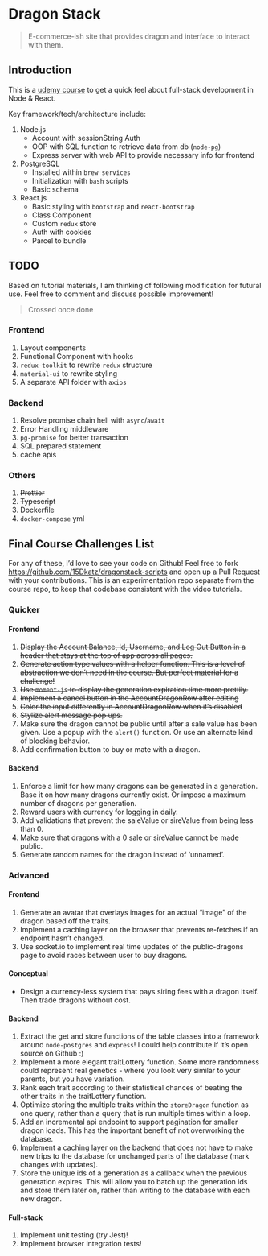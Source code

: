 # Dragon Stack
> E-commerce-ish site that provides dragon and interface to interact with them.

## Introduction

This is a [udemy course](https://www.udemy.com/course/full-stack/) to get a quick feel about full-stack development in Node & React.

Key framework/tech/architecture include:

1. Node.js
   - Account with sessionString Auth
   - OOP with SQL function to retrieve data from db (`node-pg`)
   - Express server with web API to provide necessary info for frontend
2. PostgreSQL
   - Installed within `brew services`
   - Initialization with `bash` scripts
   - Basic schema
3. React.js
   - Basic styling with `bootstrap` and `react-bootstrap`
   - Class Component
   - Custom `redux` store
   - Auth with cookies
   - Parcel to bundle

## TODO

Based on tutorial materials, I am thinking of following modification for futural use.
Feel free to comment and discuss possible improvement!
> Crossed once done

### Frontend

1. Layout components
2. Functional Component with hooks
3. `redux-toolkit` to rewrite `redux` structure
4. `material-ui` to rewrite styling
5. A separate API folder with `axios`

### Backend

1. Resolve promise chain hell with `async`/`await`
2. Error Handling middleware
3. `pg-promise` for better transaction
4. SQL prepared statement
5. cache apis

### Others

1. ~~Prettier~~
2. ~~Typescript~~
3. Dockerfile
4. `docker-compose` yml

## Final Course Challenges List

For any of these, I’d love to see your code on Github! Feel free to fork https://github.com/15Dkatz/dragonstack-scripts and open up a Pull Request with your contributions. This is an experimentation repo separate from the course repo, to keep that codebase consistent with the video tutorials.

### Quicker

#### Frontend

1. ~~Display the Account Balance, Id, Username, and Log Out Button in a header that stays at the top of app across all pages.~~
2. ~~Generate action type values with a helper function. This is a level of abstraction we don’t need in the course. But perfect material for a challenge!~~
3. ~~Use `moment-js` to display the generation expiration time more prettily.~~
4. ~~Implement a cancel button in the AccountDragonRow after editing~~
5. ~~Color the input differently in AccountDragonRow when it’s disabled~~
6. ~~Stylize alert message pop ups.~~
7. Make sure the dragon cannot be public until after a sale value has been given. Use a popup with the `alert()` function. Or use an alternate kind of blocking behavior.
8. Add confirmation button to buy or mate with a dragon.

#### Backend

1. Enforce a limit for how many dragons can be generated in a generation. Base it on how many dragons currently exist. Or impose a maximum number of dragons per generation.
2. Reward users with currency for logging in daily.
3. Add validations that prevent the saleValue or sireValue from being less than 0.
4. Make sure that dragons with a 0 sale or sireValue cannot be made public.
5. Generate random names for the dragon instead of ‘unnamed’.

### Advanced

#### Frontend

1. Generate an avatar that overlays images for an actual “image” of the dragon based off the traits.
2. Implement a caching layer on the browser that prevents re-fetches if an endpoint hasn’t changed.
3. Use socket.io to implement real time updates of the public-dragons page to avoid races between user to buy dragons.

#### Conceptual

- Design a currency-less system that pays siring fees with a dragon itself. Then trade dragons without cost.

#### Backend

1. Extract the get and store functions of the table classes into a framework around `node-postgres` and `express`! I could help contribute if it’s open source on Github :)
2. Implement a more elegant traitLottery function. Some more randomness could represent real genetics - where you look very similar to your parents, but you have variation.
3. Rank each trait according to their statistical chances of beating the other traits in the traitLottery function.
4. Optimize storing the multiple traits within the `storeDragon` function as one query, rather than a query that is run multiple times within a loop.
5. Add an incremental api endpoint to support pagination for smaller dragon loads. This has the important benefit of not overworking the database.
6. Implement a caching layer on the backend that does not have to make new trips to the database for unchanged parts of the database (mark changes with updates).
7. Store the unique ids of a generation as a callback when the previous generation expires. This will allow you to batch up the generation ids and store them later on, rather than writing to the database with each new dragon.

#### Full-stack

1. Implement unit testing (try Jest)!
2. Implement browser integration tests!
